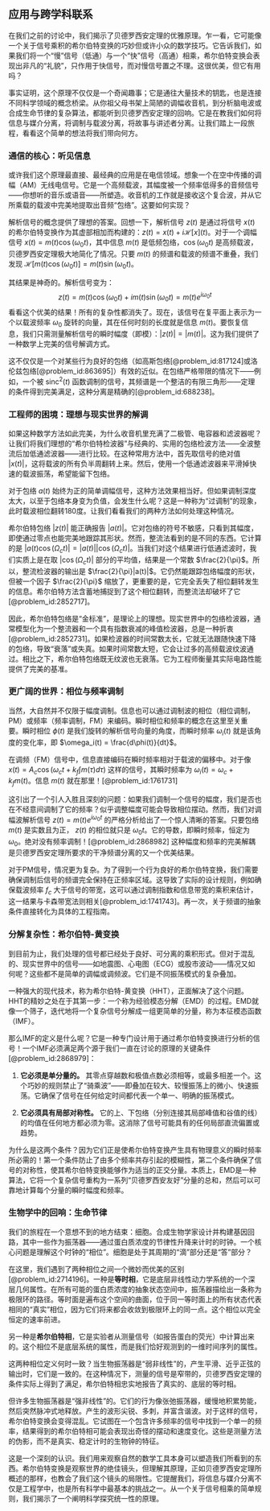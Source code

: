 ## 应用与跨学科联系

在我们之前的讨论中，我们揭示了贝德罗西安定理的优雅原理。乍一看，它可能像一个关于信号乘积的希尔伯特变换的巧妙但或许小众的数学技巧。它告诉我们，如果我们将一个“慢”信号（低通）与一个“快”信号（高通）相乘，希尔伯特变换会表现出非凡的“礼貌”，只作用于快信号，而对慢信号置之不理。这很优美，但它有用吗？

事实证明，这个原理不仅仅是一个奇闻趣事；它是通往大量技术的钥匙，也是连接不同科学领域的概念桥梁。从你祖父母书架上简陋的调幅收音机，到分析脑电波或合成生命节律的复杂算法，都能听到贝德罗西安定理的回响。它是在教我们如何将信息与媒介分离，将调制与载波分离，将故事与讲述者分离。让我们踏上一段旅程，看看这个简单的想法将我们带向何方。

### 通信的核心：听见信息

或许我们这个原理最直接、最经典的应用是在电信领域。想象一个在空中传播的调幅（AM）无线电信号。它是一个高频载波，其幅度被一个频率低得多的音频信号——你想听的音乐或语音——所塑造。收音机的工作就是接收这个复合波，并从它所乘载的载波中完美地提取出音频“包络”。这要如何实现？

解析信号的概念提供了理想的答案。回想一下，解析信号 $z(t)$ 是通过将信号 $x(t)$ 的希尔伯特变换作为其虚部相加而构建的：$z(t) = x(t) + i\mathcal{H}[x](t)$。对于一个调幅信号 $x(t) = m(t)\cos(\omega_0 t)$，其中信息 $m(t)$ 是低频包络，$\cos(\omega_0 t)$ 是高频载波，贝德罗西安定理极大地简化了情况。只要 $m(t)$ 的频谱和载波的频谱不重叠，我们发现 $\mathcal{H}[m(t)\cos(\omega_0 t)] = m(t)\sin(\omega_0 t)$。

其结果是神奇的。解析信号变为：
$$z(t) = m(t)\cos(\omega_0 t) + i m(t)\sin(\omega_0 t) = m(t) e^{i\omega_0 t}$$
看看这个优美的结果！所有的复杂性都消失了。现在，该信号在复平面上表示为一个以载波频率 $\omega_0$ 旋转的向量，其在任何时刻的长度就是信息 $m(t)$。要恢复信息，我们只需测量解析信号的瞬时幅度（即模）：$|z(t)| = |m(t)|$。这为我们提供了一种数学上完美的信号解调方式。

这不仅仅是一个对某些行为良好的包络（如高斯包络[@problem_id:817124]或洛伦兹包络[@problem_id:863695]）有效的近似。在包络严格带限的情况下——例如，一个被 $\operatorname{sinc}^2(t)$ 函数调制的信号，其频谱是一个整洁的有限三角形——定理的条件得到完美满足，这种分离是精确的[@problem_id:688238]。

### 工程师的困境：理想与现实世界的解调

如果这种数学方法如此完美，为什么收音机里充满了二极管、电容器和滤波器呢？让我们将我们理想的“希尔伯特检波器”与经典的、实用的包络检波方法——全波整流后加低通滤波器——进行比较。在这种常用方法中，首先取信号的绝对值 $|x(t)|$，这将载波的所有负半周翻转上来。然后，使用一个低通滤波器来平滑掉快速的载波振荡，希望能留下包络。

对于包络 $a(t)$ 始终为正的简单调幅信号，这种方法效果相当好。但如果调制深度太大，以至于包络本身变为负值，会发生什么呢？这是一种称为“过调制”的现象，此时载波相位翻转180度。让我们看看我们的两种方法如何处理这种情况。

希尔伯特包络 $|z(t)|$ 能正确报告 $|a(t)|$。它对包络的符号不敏感，只看到其幅度，即使通过零点也能完美地跟踪其形状。然而，整流法看到的是不同的东西。它计算的是 $|a(t)\cos(\Omega_c t)| = |a(t)||\cos(\Omega_c t)|$。当我们对这个结果进行低通滤波时，我们实质上是在取 $|\cos(\Omega_c t)|$ 部分的平均值，结果是一个常数 $\frac{2}{\pi}$。所以，整流检波器的输出是 $\frac{2}{\pi}|a(t)|$。它仍然能跟踪包络幅度的形状，但被一个因子 $\frac{2}{\pi}$ 缩放了，更重要的是，它完全丢失了相位翻转发生的信息。希尔伯特方法含蓄地捕捉到了这个相位翻转，而整流法却破坏了它[@problem_id:2852717]。

因此，希尔伯特包络是“金标准”，是理论上的理想。现实世界中的包络检波器，通常模型化为一个整流器和一个具有指数衰减的峰值检波器，总是一种折衷[@problem_id:2852731]。如果检波器的时间常数太长，它就无法跟随快速下降的包络，导致“衰落”或失真。如果时间常数太短，它会让过多的高频载波纹波通过。相比之下，希尔伯特包络既无纹波也无衰落。它为工程师衡量其实际电路性能提供了完美的基准。

### 更广阔的世界：相位与频率调制

当然，大自然并不仅限于幅度调制。信息也可以通过调制波的相位（相位调制，PM）或频率（频率调制，FM）来编码。瞬时相位和频率的概念在这里至关重要。瞬时相位 $\phi(t)$ 是我们旋转的解析信号向量的角度，而瞬时频率 $\omega_i(t)$ 就是该角度的变化率，即 $\omega_i(t) = \frac{d\phi(t)}{dt}$。

在调频（FM）信号中，信息直接编码在瞬时频率相对于载波的偏移中。对于像 $x(t) = A_c \cos(\omega_c t + k_f \int m(\tau) d\tau)$ 这样的信号，其瞬时频率为 $\omega_i(t) = \omega_c + k_f m(t)$。信息 $m(t)$ 就在那里！[@problem_id:1761731]

这引出了一个引人入胜且深刻的问题：如果我们调制一个信号的幅度，我们是否也在不经意间调制了它的频率？似乎调整幅度可能会导致相位摆动。然而，我们对调幅波解析信号 $z(t) = m(t)e^{i\omega_0 t}$ 的严格分析给出了一个惊人清晰的答案。只要包络 $m(t)$ 是实数且为正， $z(t)$ 的相位就只是 $\omega_0 t$。它的导数，即瞬时频率，恒定为 $\omega_0$。绝对没有频率调制！[@problem_id:2868982] 这种幅度和频率的完美解耦是贝德罗西安定理所要求的干净频谱分离的又一个优美结果。

对于PM信号，情况更为复杂。为了得到一个行为良好的希尔伯特变换，我们需要确保调制后信号的频谱完全保持在正频率区域。这导致了实际的设计规则，例如确保载波频率 $f_c$ 大于信号的带宽，这可以通过调制指数和信息带宽的乘积来估计，这一结果与卡森带宽法则相关[@problem_id:1741743]。再一次，关于频谱的抽象条件直接转化为具体的工程指南。

### 分解复杂性：希尔伯特-黄变换

到目前为止，我们处理的信号都已经处于良好、可分离的乘积形式。但对于混乱的、现实世界中的信号——如地震图、心电图（ECG）或股市波动——情况又如何呢？这些都不是简单的调幅或调频波。它们是不同振荡模式的复杂叠加。

一种强大的现代技术，称为希尔伯特-黄变换（HHT），正面解决了这个问题。HHT的精妙之处在于其第一步：一个称为经验模态分解（EMD）的过程。EMD就像一个筛子，迭代地将一个复杂信号分解成一组更简单的分量，称为本征模态函数（IMF）。

那么IMF的定义是什么呢？它是一种专门设计用于通过希尔伯特变换进行分析的信号！一个IMF必须满足两个源于我们一直在讨论的原理的关键条件[@problem_id:2868979]：

1.  **它必须是单分量的。** 其零点穿越数和极值点数必须相等，或最多相差一个。这个巧妙的规则禁止了“骑乘波”——即叠加在较大、较慢振荡上的微小、快速振荡。它确保了信号在任何给定时间都代表一个单一、明确的振荡模式。

2.  **它必须具有局部对称性。** 它的上、下包络（分别连接其局部峰值和谷值的线）的均值在任何地方都必须为零。这消除了信号可能具有的任何局部直流偏置或趋势。

为什么是这两个条件？因为它们正是使希尔伯特变换产生具有物理意义的瞬时频率所必需的！第一个条件防止了由多个频率共存引起的模糊性，第二个条件确保了信号的对称性，使其希尔伯特变换能够作为适当的正交分量。本质上，EMD是一种算法，它将一个复杂信号重构为一系列“贝德罗西安友好”分量的总和，然后可以可靠地计算每个分量的瞬时幅度和频率。

### 生物学中的回响：生命节律

我们的旅程在一个意想不到的地方结束：细胞。合成生物学家设计并构建基因回路，其中一些作为振荡器——通过蛋白质浓度的节律性升降来计时的时钟。一个核心问题是理解这个时钟的“相位”。细胞是处于其周期的“滴”部分还是“答”部分？

在这里，我们遇到了两种相位之间一个微妙而优美的区别[@problem_id:2714196]。一种是**等时相**，它是底层非线性动力学系统的一个深层几何属性。在所有可能的蛋白质浓度的抽象状态空间中，振荡器描绘出一条称为极限环的路径。等时面是遍布这个空间的曲面，位于同一等时面上的所有状态代表相同的“真实”相位，因为它们将来都会收敛到极限环上的同一点。这个相位以完全恒定的速率前进。

另一种是**希尔伯特相**，它是实验者从测量信号（如报告蛋白的荧光）中计算出来的。这个相位不是底层系统的属性，而是我们恰好观测到的一维时间序列的属性。

这两种相位定义何时一致？当生物振荡器是“弱非线性”的，产生平滑、近乎正弦的输出时，它们是一致的。在这种情况下，测量的信号是窄带的，贝德罗西安定理的条件实际上得到了满足，希尔伯特相忠实地报告了真实的、底层的等时相。

但许多生物振荡器是“强非线性”的。它们的行为像张弛振荡器，缓慢地积累势能，然后突然脉冲式地释放。产生的波形尖锐、多刺，并富含谐波。对于这样的信号，希尔伯特变换会变得混乱。它试图在一个包含许多频率的信号中找到一个单一的频率，结果得到的希尔伯特相可能会表现出奇怪的摆动和速度变化。这些是测量方法的伪影，而不是真实、稳定计时的生物钟的特征。

这是一个深刻的认识。我们用来观察自然的数学工具本身可以塑造我们所看到的东西。希尔伯特变换是观察世界的绝佳镜头，但理解其原理，正如贝德罗西安定理所概述的那样，也教会了我们这个镜头的局限性。它提醒我们，将信息与媒介分离不仅是工程学中，也是所有科学中最基本的挑战之一。从一个关于信号相乘的简单规则，我们揭示了一个阐明科学探究统一性的原理。